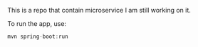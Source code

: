 This is a repo that contain microservice
I am still working on it. 


To run the app, use:
``` java
mvn spring-boot:run

